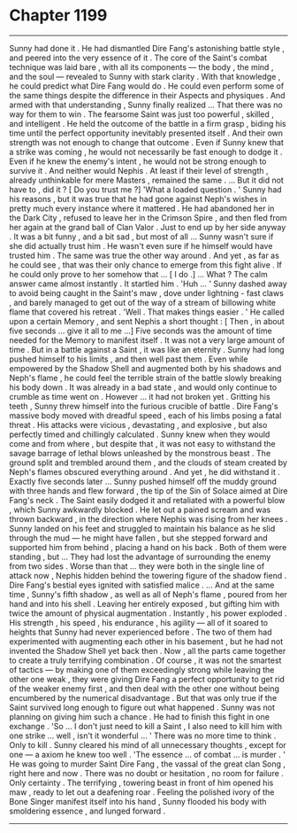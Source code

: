 
# Chapter 1199


---

Sunny had done it . He had dismantled Dire Fang's astonishing battle style , and peered into the very essence of it . The core of the Saint's combat technique was laid bare , with all its components — the body , the mind , and the soul — revealed to Sunny with stark clarity .
With that knowledge , he could predict what Dire Fang would do .
He could even perform some of the same things despite the difference in their Aspects and physiques .
And armed with that understanding , Sunny finally realized …
That there was no way for them to win . The fearsome Saint was just too powerful , skilled , and intelligent . He held the outcome of the battle in a firm grasp , biding his time until the perfect opportunity inevitably presented itself .
And their own strength was not enough to change that outcome .
Even if Sunny knew that a strike was coming , he would not necessarily be fast enough to dodge it . Even if he knew the enemy's intent , he would not be strong enough to survive it .
And neither would Nephis .
At least if their level of strength , already unthinkable for mere Masters , remained the same .
... But it did not have to , did it ?
[ Do you trust me ?]
'What a loaded question . '
Sunny had his reasons , but it was true that he had gone against Neph's wishes in pretty much every instance where it mattered . He had abandoned her in the Dark City , refused to leave her in the Crimson Spire , and then fled from her again at the grand ball of Clan Valor .
Just to end up by her side anyway .
It was a bit funny , and a bit sad , but most of all … Sunny wasn't sure if she did actually trust him . He wasn't even sure if he himself would have trusted him .
The same was true the other way around .
And yet , as far as he could see , that was their only chance to emerge from this fight alive . If he could only prove to her somehow that …
[ I do .]
... What ?
The calm answer came almost instantly .
It startled him .
'Huh … '
Sunny dashed away to avoid being caught in the Saint's maw , dove under lightning - fast claws , and barely managed to get out of the way of a stream of billowing white flame that covered his retreat .
'Well . That makes things easier . '
He called upon a certain Memory , and sent Nephis a short thought :
[ Then , in about five seconds … give it all to me …]
Five seconds was the amount of time needed for the Memory to manifest itself . It was not a very large amount of time .
But in a battle against a Saint , it was like an eternity .
Sunny had long pushed himself to his limits , and then well past them . Even while empowered by the Shadow Shell and augmented both by his shadows and Neph's flame , he could feel the terrible strain of the battle slowly breaking his body down .
It was already in a bad state , and would only continue to crumble as time went on .
However … it had not broken yet .
Gritting his teeth , Sunny threw himself into the furious crucible of battle . Dire Fang's massive body moved with dreadful speed , each of his limbs posing a fatal threat . His attacks were vicious , devastating , and explosive , but also perfectly timed and chillingly calculated .
Sunny knew when they would come and from where , but despite that , it was not easy to withstand the savage barrage of lethal blows unleashed by the monstrous beast . The ground split and trembled around them , and the clouds of steam created by Neph's flames obscured everything around .
And yet , he did withstand it .
Exactly five seconds later …
Sunny pushed himself off the muddy ground with three hands and flew forward , the tip of the Sin of Solace aimed at Dire Fang's neck . The Saint easily dodged it and retaliated with a powerful blow , which Sunny awkwardly blocked .
He let out a pained scream and was thrown backward , in the direction where Nephis was rising from her knees . Sunny landed on his feet and struggled to maintain his balance as he slid through the mud — he might have fallen , but she stepped forward and supported him from behind , placing a hand on his back .
Both of them were standing , but …
They had lost the advantage of surrounding the enemy from two sides . Worse than that … they were both in the single line of attack now , Nephis hidden behind the towering figure of the shadow fiend .
Dire Fang's bestial eyes ignited with satisfied malice .
… And at the same time , Sunny's fifth shadow , as well as all of Neph's flame , poured from her hand and into his shell . Leaving her entirely exposed , but gifting him with twice the amount of physical augmentation .
Instantly , his power exploded . His strength , his speed , his endurance , his agility — all of it soared to heights that Sunny had never experienced before . The two of them had experimented with augmenting each other in his basement , but he had not invented the Shadow Shell yet back then . Now , all the parts came together to create a truly terrifying combination .
Of course , it was not the smartest of tactics — by making one of them exceedingly strong while leaving the other one weak , they were giving Dire Fang a perfect opportunity to get rid of the weaker enemy first , and then deal with the other one without being encumbered by the numerical disadvantage .
But that was only true if the Saint survived long enough to figure out what happened .
Sunny was not planning on giving him such a chance .
He had to finish this fight in one exchange .
'So … I don't just need to kill a Saint , I also need to kill him with one strike … well , isn't it wonderful … '
There was no more time to think .
Only to kill .
Sunny cleared his mind of all unnecessary thoughts , except for one — a axiom he knew too well .
'The essence … of combat … is murder . '
He was going to murder Saint Dire Fang , the vassal of the great clan Song , right here and now .
There was no doubt or hesitation , no room for failure . Only certainty .
The terrifying , towering beast in front of him opened his maw , ready to let out a deafening roar .
Feeling the polished ivory of the Bone Singer manifest itself into his hand , Sunny flooded his body with smoldering essence , and lunged forward .

---

